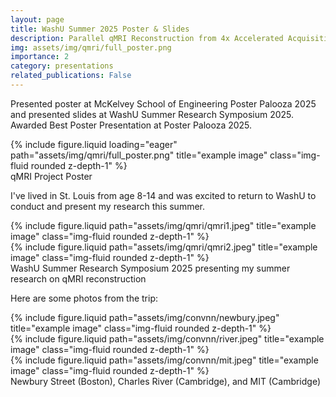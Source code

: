 ```yaml
---
layout: page
title: WashU Summer 2025 Poster & Slides
description: Parallel qMRI Reconstruction from 4x Accelerated Acquisitions
img: assets/img/qmri/full_poster.png
importance: 2
category: presentations
related_publications: False
---
```


Presented poster at McKelvey School of Engineering Poster Palooza 2025 and presented slides at WashU Summer Research Symposium 2025. Awarded Best Poster Presentation at Poster Palooza 2025.

<div class="row">
    <div class="col-sm mt-3 mt-md-0">
        {% include figure.liquid loading="eager" path="assets/img/qmri/full_poster.png" title="example image" class="img-fluid rounded z-depth-1" %}
    </div>
</div>
<div class="caption">
    qMRI Project Poster 
</div>

I've lived in St. Louis from age 8-14 and was excited to return to WashU to conduct and present my research this summer.

<div class="row justify-content-sm-center">
    <div class="col-sm-7 mt-3 mt-md-0">
        {% include figure.liquid path="assets/img/qmri/qmri1.jpeg" title="example image" class="img-fluid rounded z-depth-1" %}
    </div>
    <div class="col-sm-4 mt-3 mt-md-0">
        {% include figure.liquid path="assets/img/qmri/qmri2.jpeg" title="example image" class="img-fluid rounded z-depth-1" %}
    </div>
</div>
<div class="caption">
    WashU Summer Research Symposium 2025 presenting my summer research on qMRI reconstruction
</div>

Here are some photos from the trip: 
<div class="row justify-content-sm-center">
    <div class="col-sm-4 mt-3 mt-md-0">
        {% include figure.liquid path="assets/img/convnn/newbury.jpeg" title="example image" class="img-fluid rounded z-depth-1" %}
    </div>
    <div class="col-sm-4 mt-3 mt-md-0">
        {% include figure.liquid path="assets/img/convnn/river.jpeg" title="example image" class="img-fluid rounded z-depth-1" %}
    </div>
    <div class="col-sm-4 mt-3 mt-md-0">
        {% include figure.liquid path="assets/img/convnn/mit.jpeg" title="example image" class="img-fluid rounded z-depth-1" %}
    </div>
</div>
<div class="caption">
    Newbury Street (Boston), Charles River (Cambridge), and MIT (Cambridge)
</div>
